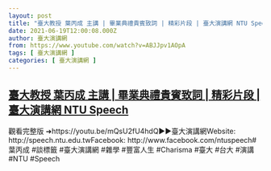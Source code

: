 ```yaml
---
layout: post
title: "臺大教授 葉丙成 主講 | 畢業典禮貴賓致詞 | 精彩片段 | 臺大演講網 NTU Speech"
date: 2021-06-19T12:00:08.000Z
author: 臺大演講網
from: https://www.youtube.com/watch?v=ABJJpv1AOpA
tags: [ 臺大演講網 ]
categories: [ 臺大演講網 ]
---
```

<!--1624104008000-->
[臺大教授 葉丙成 主講 | 畢業典禮貴賓致詞 | 精彩片段 | 臺大演講網 NTU Speech](https://www.youtube.com/watch?v=ABJJpv1AOpA)
------

<div>
觀看完整版 ➜https://youtu.be/mQsU2fU4hdQ►►臺大演講網Website: http://speech.ntu.edu.twFacebook: http://www.facebook.com/ntuspeech#葉丙成 #談標籤 #臺大演講網 #雜學 #豐富人生 #Charisma  #臺大 #台大 #演講  #NTU #Speech
</div>
